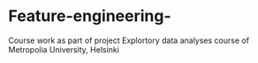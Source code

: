# Feature-engineering-
Course work as part of project Explortory data analyses course of Metropolia University, Helsinki
